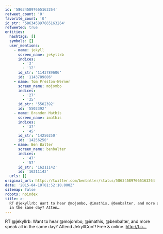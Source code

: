 ```yaml
---
id: '586345897665163264'
retweet_count: '0'
favorite_count: '0'
id_str: '586345897665163264'
retweeted: true
entities:
  hashtags: []
  symbols: []
  user_mentions:
    - name: jekyll
      screen_name: jekyllrb
      indices:
        - '3'
        - '12'
      id_str: '1143789606'
      id: '1143789606'
    - name: Tom Preston-Werner
      screen_name: mojombo
      indices:
        - '27'
        - '35'
      id_str: '5502392'
      id: '5502392'
    - name: Brandon Mathis
      screen_name: imathis
      indices:
        - '37'
        - '45'
      id_str: '14256250'
      id: '14256250'
    - name: Ben Balter
      screen_name: benbalter
      indices:
        - '47'
        - '57'
      id_str: '16211142'
      id: '16211142'
  urls: []
original_url: https://twitter.com/benbalter/status/586345897665163264
date: '2015-04-10T01:52:10.000Z'
sitemap: false
robots: noindex
title: >-
  RT @jekyllrb: Want to hear @mojombo, @imathis, @benbalter, and more speak all
  in the same day? Atten…
---
```


RT @jekyllrb: Want to hear @mojombo, @imathis, @benbalter, and more speak all in the same day? Attend JekyllConf! Free &amp; online. http://t.c…